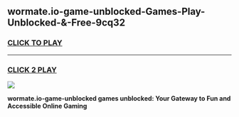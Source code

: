 
## wormate.io-game-unblocked-Games-Play-Unblocked-&-Free-9cq32
<h3>
<a href="https://premium76.site?title=wormate.io-game-unblocked&ref=24A">CLICK TO PLAY</a></h3>
<hr>

<h3>
<a href="https://premium76.site?title=wormate.io-game-unblocked&ref=24A">CLICK 2 PLAY</a>
  
</h3>

<a href="https://premium76.site?title=wormate.io-game-unblocked&ref=24A"><img src="https://clearcache.store/games.png"></a>


**wormate.io-game-unblocked games unblocked: Your Gateway to Fun and Accessible Online Gaming**
